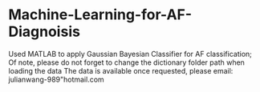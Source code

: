 # Machine-Learning-for-AF-Diagnoisis
Used MATLAB to apply Gaussian Bayesian Classifier for AF classification; Of note, please do not forget to change the dictionary folder path when loading the data
The data is available once requested, please email: julianwang-989"hotmail.com 
